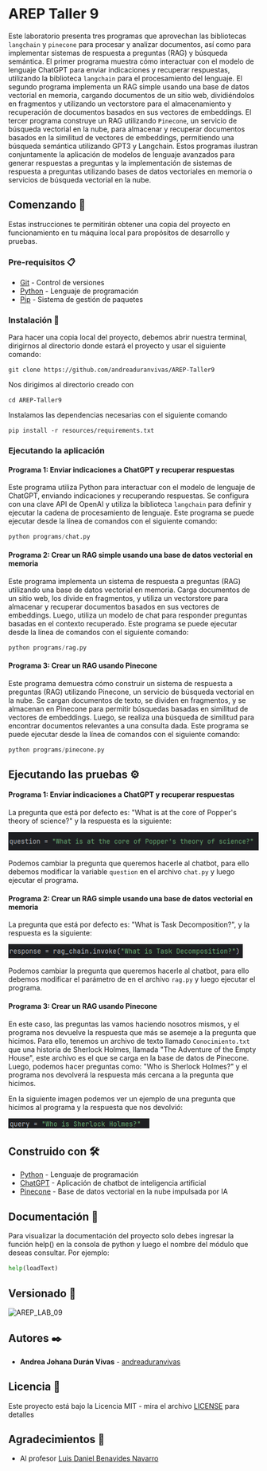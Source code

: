 # AREP Taller 9

Este laboratorio presenta tres programas que aprovechan las bibliotecas `langchain` y `pinecone` para procesar y analizar documentos, así como para implementar 
sistemas de respuesta a preguntas (RAG) y búsqueda semántica. El primer programa muestra cómo interactuar con el modelo de lenguaje ChatGPT para enviar indicaciones 
y recuperar respuestas, utilizando la biblioteca `langchain` para el procesamiento del lenguaje. El segundo programa implementa un RAG simple usando una base de datos
vectorial en memoria, cargando documentos de un sitio web, dividiéndolos en fragmentos y utilizando un vectorstore para el almacenamiento y recuperación de documentos 
basados en sus vectores de embeddings. El tercer programa construye un RAG utilizando `Pinecone`, un servicio de búsqueda vectorial en la nube, 
para almacenar y recuperar documentos basados en la similitud de vectores de embeddings, permitiendo una búsqueda semántica utilizando GPT3 y 
Langchain. Estos programas ilustran conjuntamente la aplicación de modelos de lenguaje avanzados para generar respuestas a preguntas y la implementación 
de sistemas de respuesta a preguntas utilizando bases de datos vectoriales en memoria o servicios de búsqueda vectorial en la nube.

## Comenzando 🚀

Estas instrucciones te permitirán obtener una copia del proyecto en funcionamiento en tu máquina local para propósitos de desarrollo y pruebas.

### Pre-requisitos 📋

- [Git](https://www.youtube.com/watch?v=4xqVv2lTo40/) - Control de versiones
- [Python](https://www.python.org/downloads/) - Lenguaje de programación
- [Pip](https://pip.pypa.io/en/stable/installation/) - Sistema de gestión de paquetes

### Instalación 🔧

Para hacer una copia local del proyecto, debemos abrir nuestra terminal, dirigirnos al directorio donde estará el proyecto y usar el siguiente comando:
```
git clone https://github.com/andreaduranvivas/AREP-Taller9
```

Nos dirigimos al directorio creado con

```
cd AREP-Taller9
```

Instalamos las dependencias necesarias con el siguiente comando

```
pip install -r resources/requirements.txt
```

### Ejecutando la aplicación

#### Programa 1: Enviar indicaciones a ChatGPT y recuperar respuestas

Este programa utiliza Python para interactuar con el modelo de lenguaje de ChatGPT, enviando indicaciones y recuperando respuestas. Se configura con una clave API de OpenAI y utiliza la biblioteca 
`langchain` para definir y ejecutar la cadena de procesamiento de lenguaje. Este programa se puede ejecutar desde la línea de comandos con el siguiente comando:

```python
python programs/chat.py
```

#### Programa 2:  Crear un RAG simple usando una base de datos vectorial en memoria

Este programa implementa un sistema de respuesta a preguntas (RAG) utilizando una base de datos vectorial en memoria. Carga documentos de un sitio web, los divide en fragmentos, y utiliza un vectorstore
para almacenar y recuperar documentos basados en sus vectores de embeddings. Luego, utiliza un modelo de chat para responder preguntas basadas en el contexto recuperado. Este programa se puede ejecutar 
desde la línea de comandos con el siguiente comando:

```python
python programs/rag.py
```

#### Programa 3: Crear un RAG usando Pinecone

Este programa demuestra cómo construir un sistema de respuesta a preguntas (RAG) utilizando Pinecone, un servicio de búsqueda vectorial en la nube. Se cargan documentos de texto, se dividen en fragmentos, y se almacenan
en Pinecone para permitir búsquedas basadas en similitud de vectores de embeddings. Luego, se realiza una búsqueda de similitud para encontrar documentos relevantes a una consulta dada. Este programa se puede ejecutar 
desde la línea de comandos con el siguiente comando:

```python
python programs/pinecone.py
```


## Ejecutando las pruebas ⚙️

#### Programa 1: Enviar indicaciones a ChatGPT y recuperar respuestas

La pregunta que está por defecto es: "What is at the core of Popper's theory of science?" y la respuesta es la siguiente:

![](multimedia/chat.png)

Podemos cambiar la pregunta que queremos hacerle al chatbot, para ello debemos modificar la variable `question` en el archivo `chat.py` y luego ejecutar el programa.


#### Programa 2:  Crear un RAG simple usando una base de datos vectorial en memoria

La pregunta que está por defecto es: "What is Task Decomposition?", y la respuesta es la siguiente:

![](multimedia/rag.png)

Podemos cambiar la pregunta que queremos hacerle al chatbot, para ello debemos modificar el parámetro de en el archivo `rag.py` y luego ejecutar el programa.

#### Programa 3: Crear un RAG usando Pinecone

En este caso, las preguntas las vamos haciendo nosotros mismos, y el programa nos devuelve la respuesta que más se asemeje 
a la pregunta que hicimos. Para ello, tenemos un archivo de texto llamado `Conocimiento.txt` que una historia de Sherlock Holmes, llamada "The Adventure of the Empty House",
este archivo es el que se carga en la base de datos de Pinecone. Luego, podemos hacer preguntas como: "Who is Sherlock Holmes?" y el programa nos devolverá la respuesta más cercana 
a la pregunta que hicimos.

En la siguiente imagen podemos ver un ejemplo de una pregunta que hicimos al programa y la respuesta que nos devolvió:

![](multimedia/pinecone.png)


## Construido con 🛠️

* [Python](https://www.java.com/es/) - Lenguaje de programación
* [ChatGPT](https://maven.apache.org/) - Aplicación de chatbot de inteligencia artificial
* [Pinecone](https://www.pinecone.io/) - Base de datos vectorial en la nube impulsada por IA


## Documentación 📖

Para visualizar la documentación del proyecto solo debes ingresar la función help() en la consola de python y luego
el nombre del módulo que deseas consultar. Por ejemplo:

```python
help(loadText)
```

## Versionado 📌

![AREP_LAB_09](https://img.shields.io/badge/AREP_LAB_09-v1.0.0-blue)

## Autores ✒️

* **Andrea Johana Durán Vivas** - [andreaduranvivas](https://github.com/andreaduranvivas)

## Licencia 📄

Este proyecto está bajo la Licencia MIT - mira el archivo [LICENSE](LICENSE) para detalles

## Agradecimientos 🎁

- Al profesor [Luis Daniel Benavides Navarro](https://ldbn.is.escuelaing.edu.co/)

